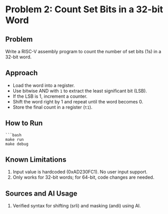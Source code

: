 # Problem 2: Count Set Bits in a 32-bit Word  

## Problem  
Write a RISC-V assembly program to count the number of set bits (1s) in a 32-bit word.  

## Approach  
- Load the word into a register.  
- Use bitwise AND with `1` to extract the least significant bit (LSB).  
- If the LSB is 1, increment a counter.  
- Shift the word right by 1 and repeat until the word becomes 0.  
- Store the final count in a register (`t1`).  

## How to Run  
    ```bash
    make run
    make debug

## Known Limitations
1. Input value is hardcoded (0xAD230FC1). No user input support.
2. Only works for 32-bit words; for 64-bit, code changes are needed.

## Sources and AI Usage
1. Verified syntax for shifting (srli) and masking (andi) using AI.
